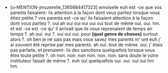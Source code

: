  * [u-MENTION-jmuzerelle_1365684417323]
	emoiselle euh est -ce que vos parents faisaient- ils attention à la façon dont vous parliez lorsque vous étiez petite ? vos parents est -ce qu' ils faisaient attention à la façon dont vous parliez ?.
	 oui ah oui oui oui oui oui tout de même oui.
	 oui.
	 hm.
	 et est -ce est -ce qu' il arrivait que ils vous reprenaient de temps en temps ?.
	 ah oui.
	 oui ?.
	 oui oui oui.
	 pour **[quel genre de choses]** surtout alors ?.
	 oh ben je ne sais pas mais vous savez mes parents m' ont euh j' ai souvent été reprise par mes parents.
	 ah oui.
	 tout de même.
	 oui.
	 j' étais pas parfaite.
	 et prenaient- ils des sanctions quelquefois lorsque vous êtes toute petite ?.
	 oh non.
	 non.
	 non non.
	 non.
	 non.
	 sans doute le votre instituteur faisait de même ?.
	 euh oui quelquefois oui.
	 oui.
	 oui oui hm hm.
	
